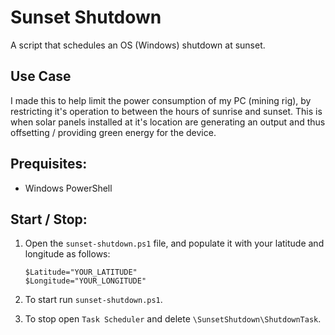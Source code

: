 # Sunset Shutdown

A script that schedules an OS (Windows) shutdown at sunset.

## Use Case

I made this to help limit the power consumption of my PC (mining rig), by restricting it's operation to between the hours of sunrise and sunset. This is when solar panels installed at it's location are generating an output and thus offsetting / providing green energy for the device.

## Prequisites:

- Windows PowerShell

## Start / Stop:

1. Open the `sunset-shutdown.ps1` file, and populate it with your latitude and longitude as follows:

   ```
   $Latitude="YOUR_LATITUDE"
   $Longitude="YOUR_LONGITUDE"
   ```

2. To start run `sunset-shutdown.ps1`.
3. To stop open `Task Scheduler` and delete `\SunsetShutdown\ShutdownTask`.
